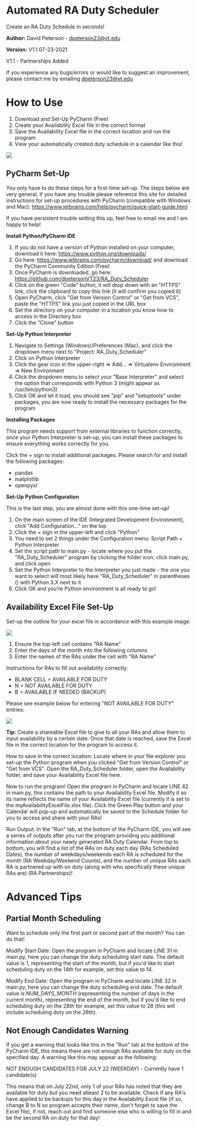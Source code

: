 # Automated RA Duty Scheduler
Create an RA Duty Schedule in seconds!

**Author:** David Peterson - dpeterson23@vt.edu

**Version:** V1.1 07-23-2021

V1.1 - Partnerships Added

If you experience any bugs/errors or would like to suggest an improvement, please contact me by emailing dpeterson23@vt.edu

# How to Use
1) Download and Set-Up PyCharm (Free)
2) Create your Availability Excel file in the correct format
3) Save the Availability Excel file in the correct location and run the program
4) View your automatically created duty schedule in a calendar like this!

![](images/calendar_image.png)


## PyCharm Set-Up
You only have to do these steps for a first-time set-up. The steps below are very general, if you have any trouble please reference this site for detailed instructions for set-up procedures with PyCharm (compatible with Windows and Mac): https://www.jetbrains.com/help/pycharm/quick-start-guide.html

If you have persistent trouble setting this up, feel free to email me and I am happy to help!

**Install Python/PyCharm IDE**
1) If you do not have a version of Python installed on your computer, download it here: https://www.python.org/downloads/
1) Go here: https://www.jetbrains.com/pycharm/download/ and download the PyCharm Community Edition (Free)
3) Once PyCharm is downloaded, go here: https://github.com/dpetersonVT23/RA_Duty_Scheduler
4) Click on the green "Code" button, it will drop down with an "HTTPS" link, click the clipboard to copy this link (it will confirm you copied it)
5) Open PyCharm, click "Get from Version Control" or "Get from VCS", paste the "HTTPS" link you just copied in the URL box
6) Set the directory on your computer in a location you know how to access in the Directory box
7) Click the "Clone" button

**Set-Up Python Interpreter**
1) Navigate to Settings (Windows)/Preferences (Mac), and click the dropdown menu next to "Project: RA_Duty_Scheduler"
2) Click on Python Interpreter
3) Click the gear icon in the upper-right => Add... => Virtualenv Environment => New Environment
4) Click the dropdown menu to select your "Base Interpreter" and select the option that corresponds with Python 3 (might appear as /usr/bin/python3)
5) Click OK and let it load, you should see "pip" and "setuptools" under packages, you are now ready to install the necessary packages for the program

**Installing Packages**

This program needs support from external libraries to function correctly, once your Python Interpreter is set-up, you can install these packages to ensure everything works correctly for you.

Click the + sign to install additional packages. Please search for and install the following packages:
- pandas
- matplotlib
- openpyxl

**Set-Up Python Configuration**

This is the last step, you are almost done with this one-time set-up!

1) On the main screen of the IDE (Integrated Development Environment), click "Add Configuration..." on the top
2) Click the + sign in the upper-left and click "Python"
3) You need to set 2 things under the Configuration menu: Script Path + Python Interpreter
4) Set the script path to main.py - locate where you put the "RA_Duty_Scheduler" program by clicking the folder icon, click main.py, and click open
5) Set the Python Interpreter to the Interpreter you just made - the one you want to select will most likely have "RA_Duty_Scheduler" in parentheses () with Python 3.X next to it
6) Click OK and you're Python environment is all ready to go!

## Availability Excel File Set-Up
Set-up the outline for your excel file in accordance with this example image:

![](images/excel_image_1.png)

1) Ensure the top-left cell contains "RA Name"
2) Enter the days of the month into the following columns
3) Enter the names of the RAs under the cell with "RA Name"

Instructions for RAs to fill out availability correctly:
- BLANK CELL = AVAILABLE FOR DUTY
- N          = NOT AVAILABLE FOR DUTY
- B          = AVAILABLE IF NEEDED (BACKUP)

Please see example below for entering "NOT AVAILABLE FOR DUTY" entries:

![](images/excel_image_2.png)

**Tip:** Create a shareable Excel file to give to all your RAs and allow them to input availability by a certain date. Once that date is reached, save the Excel file in the correct location for the program to access it.

How to save in the correct location: Locate where in your file explorer you set-up the Python program when you clicked "Get from Version Control" or "Get from VCS". Open the RA_Duty_Scheduler folder, open the Availability folder, and save your Availability Excel file here.

Now to run the program! Open the program in PyCharm and locate LINE 42 in main.py, this contains the path to your Availability Excel file. Modify it so its name reflects the name of your Availability Excel file (currently it is set to the myAvailabilityExcelFile.xlsx file). Click the Green Play button and your Calendar will pop-up and automatically be saved to the Schedule folder for you to access and share with your RAs!

Run Output: In the "Run" tab, at the bottom of the PyCharm IDE, you will see a series of outputs after you run the program providing you additional information about your newly generated RA Duty Calendar. From top to bottom, you will find a list of the RAs on duty each day (RAs Scheduled Dates), the number of weekdays/weekends each RA is scheduled for the month (RA Weekday/Weekend Counts), and the number of unique RAs each RA is partnered up with on duty (along with who specifically these unique RAs are) (RA Partnerships)!

# Advanced Tips

## Partial Month Scheduling
Want to schedule only the first part or second part of the month? You can do that!

Modify Start Date: Open the program in PyCharm and locate LINE 31 in main.py, here you can change the duty scheduling start date. The default value is 1, representing the start of the month, but if you'd like to start scheduling duty on the 14th for example, set this value to 14.

Modify End Date: Open the program in PyCharm and locate LINE 32 in main.py, here you can change the duty scheduling end date. The default value is NUM_DAYS_MONTH (representing the number of days in the current month), representing the end of the month, but if you'd like to end scheduling duty on the 28th for example, set this value to 28 (this will include scheduling duty on the 28th).

## Not Enough Candidates Warning
If you get a warning that looks like this in the "Run" tab at the bottom of the PyCharm IDE, this means there are not enough RAs available for duty on the specified day. A warning like this may appear as the following:

NOT ENOUGH CANDIDATES FOR JULY 22 (WEEKDAY) - Currently have 1 candidate(s)

This means that on July 22nd, only 1 of your RAs has noted that they are available for duty but you need atleast 2 to be available. Check if any RA's have applied to be backups for this day in the Availability Excel file (if so, change B to N so program accepts their name, don't forget to save the Excel file), if not, reach out and find someone else who is willing to fill in and be the second RA on duty for that day!

